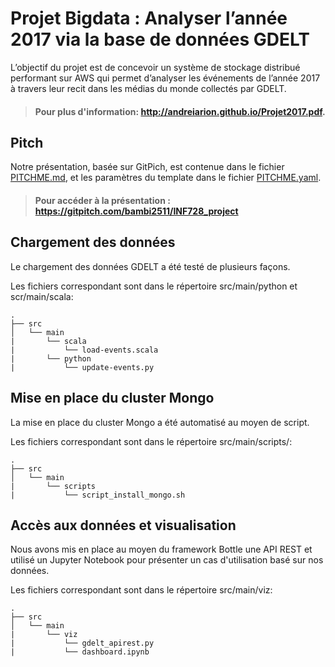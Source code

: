 # Projet Bigdata : Analyser l’année 2017 via la base de données GDELT

L’objectif du projet est de concevoir un système de stockage distribué performant sur AWS qui permet d’analyser les événements de l’année 2017 à travers leur recit dans les médias du monde collectés par GDELT.

> #### Pour plus d'information: http://andreiarion.github.io/Projet2017.pdf.

## Pitch

Notre présentation, basée sur GitPich, est contenue dans le fichier [PITCHME.md](PITCHME.md), et les paramètres du template dans le fichier [PITCHME.yaml](PITCHME.yaml).

> #### Pour accéder à la présentation : https://gitpitch.com/bambi2511/INF728_project

## Chargement des données

Le chargement des données GDELT a été testé de plusieurs façons.

Les fichiers correspondant sont dans le répertoire src/main/python et scr/main/scala:

```
.
├── src
│   └── main
|       └── scala
|           └── load-events.scala
|       └── python
|           └── update-events.py
```

## Mise en place du cluster Mongo

La mise en place du cluster Mongo a été automatisé au moyen de script.

Les fichiers correspondant sont dans le répertoire src/main/scripts/:


```
.
├── src
│   └── main
|       └── scripts
|           └── script_install_mongo.sh
```

## Accès aux données et visualisation

Nous avons mis en place au moyen du framework Bottle une API REST et utilisé un Jupyter Notebook pour présenter un cas d'utilisation basé sur nos données.

Les fichiers correspondant sont dans le répertoire src/main/viz:

```
.
├── src
│   └── main
|       └── viz
|           └── gdelt_apirest.py
|           └── dashboard.ipynb
```



